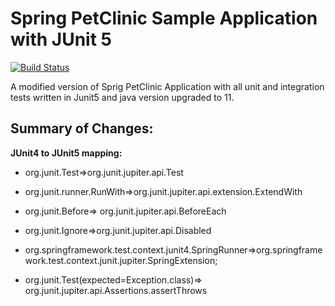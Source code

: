 # Spring PetClinic Sample Application with JUnit 5 
[![Build Status](https://travis-ci.org/obeimnet/springhub.svg?branch=master)](https://travis-ci.org/obeimnet/springhub)

A modified version of Sprig PetClinic Application with all unit and integration tests written in Junit5 and java version upgraded to 11.

## Summary of Changes: ##

**JUnit4 to JUnit5 mapping:**

- org.junit.Test=>org.junit.jupiter.api.Test

- org.junit.runner.RunWith=>org.junit.jupiter.api.extension.ExtendWith

- org.junit.Before=> org.junit.jupiter.api.BeforeEach

- org.junit.Ignore=>org.junit.jupiter.api.Disabled

- org.springframework.test.context.junit4.SpringRunner=>org.springframework.test.context.junit.jupiter.SpringExtension;

- org.junit.Test(expected=Exception.class)=> org.junit.jupiter.api.Assertions.assertThrows


 